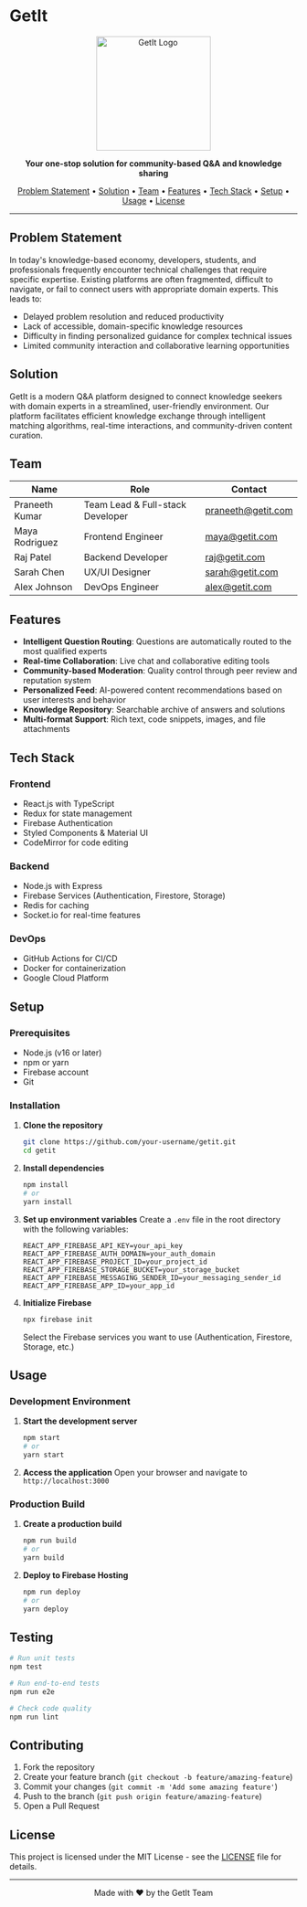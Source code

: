 # GetIt

<p align="center">
  <img src="public/logo.png" alt="GetIt Logo" width="200"/>
</p>

<p align="center">
  <b>Your one-stop solution for community-based Q&A and knowledge sharing</b>
</p>

<p align="center">
  <a href="#problem-statement">Problem Statement</a> •
  <a href="#solution">Solution</a> •
  <a href="#team">Team</a> •
  <a href="#features">Features</a> •
  <a href="#tech-stack">Tech Stack</a> •
  <a href="#setup">Setup</a> •
  <a href="#usage">Usage</a> •
  <a href="#license">License</a>
</p>

---

## Problem Statement

In today's knowledge-based economy, developers, students, and professionals frequently encounter technical challenges that require specific expertise. Existing platforms are often fragmented, difficult to navigate, or fail to connect users with appropriate domain experts. This leads to:

- Delayed problem resolution and reduced productivity
- Lack of accessible, domain-specific knowledge resources
- Difficulty in finding personalized guidance for complex technical issues
- Limited community interaction and collaborative learning opportunities

## Solution

GetIt is a modern Q&A platform designed to connect knowledge seekers with domain experts in a streamlined, user-friendly environment. Our platform facilitates efficient knowledge exchange through intelligent matching algorithms, real-time interactions, and community-driven content curation.

## Team

| Name | Role | Contact |
|------|------|---------|
| Praneeth Kumar | Team Lead & Full-stack Developer | praneeth@getit.com |
| Maya Rodriguez | Frontend Engineer | maya@getit.com |
| Raj Patel | Backend Developer | raj@getit.com |
| Sarah Chen | UX/UI Designer | sarah@getit.com |
| Alex Johnson | DevOps Engineer | alex@getit.com |

## Features

- **Intelligent Question Routing**: Questions are automatically routed to the most qualified experts
- **Real-time Collaboration**: Live chat and collaborative editing tools
- **Community-based Moderation**: Quality control through peer review and reputation system
- **Personalized Feed**: AI-powered content recommendations based on user interests and behavior
- **Knowledge Repository**: Searchable archive of answers and solutions
- **Multi-format Support**: Rich text, code snippets, images, and file attachments

## Tech Stack

### Frontend
- React.js with TypeScript
- Redux for state management
- Firebase Authentication
- Styled Components & Material UI
- CodeMirror for code editing

### Backend
- Node.js with Express
- Firebase Services (Authentication, Firestore, Storage)
- Redis for caching
- Socket.io for real-time features

### DevOps
- GitHub Actions for CI/CD
- Docker for containerization
- Google Cloud Platform

## Setup

### Prerequisites
- Node.js (v16 or later)
- npm or yarn
- Firebase account
- Git

### Installation

1. **Clone the repository**
   ```bash
   git clone https://github.com/your-username/getit.git
   cd getit
   ```

2. **Install dependencies**
   ```bash
   npm install
   # or
   yarn install
   ```

3. **Set up environment variables**
   Create a `.env` file in the root directory with the following variables:
   ```
   REACT_APP_FIREBASE_API_KEY=your_api_key
   REACT_APP_FIREBASE_AUTH_DOMAIN=your_auth_domain
   REACT_APP_FIREBASE_PROJECT_ID=your_project_id
   REACT_APP_FIREBASE_STORAGE_BUCKET=your_storage_bucket
   REACT_APP_FIREBASE_MESSAGING_SENDER_ID=your_messaging_sender_id
   REACT_APP_FIREBASE_APP_ID=your_app_id
   ```

4. **Initialize Firebase**
   ```bash
   npx firebase init
   ```
   Select the Firebase services you want to use (Authentication, Firestore, Storage, etc.)

## Usage

### Development Environment

1. **Start the development server**
   ```bash
   npm start
   # or
   yarn start
   ```

2. **Access the application**
   Open your browser and navigate to `http://localhost:3000`

### Production Build

1. **Create a production build**
   ```bash
   npm run build
   # or
   yarn build
   ```

2. **Deploy to Firebase Hosting**
   ```bash
   npm run deploy
   # or
   yarn deploy
   ```

## Testing

```bash
# Run unit tests
npm test

# Run end-to-end tests
npm run e2e

# Check code quality
npm run lint
```

## Contributing

1. Fork the repository
2. Create your feature branch (`git checkout -b feature/amazing-feature`)
3. Commit your changes (`git commit -m 'Add some amazing feature'`)
4. Push to the branch (`git push origin feature/amazing-feature`)
5. Open a Pull Request

## License

This project is licensed under the MIT License - see the [LICENSE](LICENSE) file for details.

---

<p align="center">
  Made with ❤️ by the GetIt Team
</p>